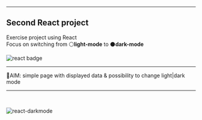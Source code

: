 <hr/>

## Second React project

Exercise project using React <br/>
Focus on switching from ⚪**light-mode** to ⚫**dark-mode**

<img src="https://img.shields.io/badge/REACT-%5E18.2.0-blue" alt="react badge" /> 
<hr/>

📌AIM: simple page with displayed data & possibility to change light|dark mode



<hr/>



<br/>

![react-darkmode](https://user-images.githubusercontent.com/36935960/228928563-9b674979-6db5-4ac6-8d3c-29186e4bbfb2.png)

